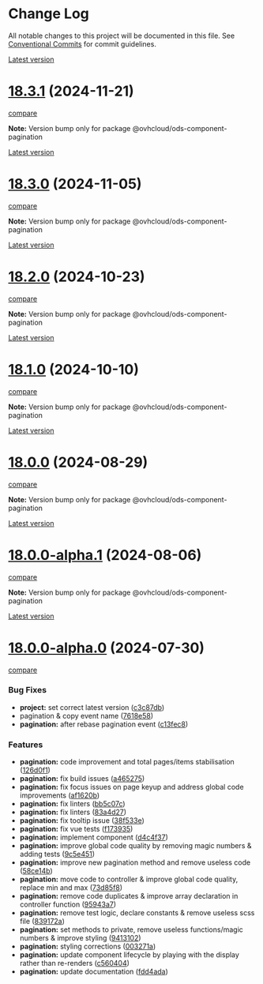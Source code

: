 # Change Log

All notable changes to this project will be documented in this file.
See [Conventional Commits](https://conventionalcommits.org) for commit guidelines.

[Latest version](https://ovh.github.io/design-system/latest/?path=/docs/design-system-changelog--page)


# [18.3.1](https://ovh.github.io/design-system/v18.3.1/?path=/docs/design-system-changelog--page) (2024-11-21)
[compare](https://github.com/ovh/design-system/compare/v18.3.0...v18.3.1)

**Note:** Version bump only for package @ovhcloud/ods-component-pagination





[Latest version](https://ovh.github.io/design-system/latest/?path=/docs/design-system-changelog--page)


# [18.3.0](https://ovh.github.io/design-system/v18.3.0/?path=/docs/design-system-changelog--page) (2024-11-05)
[compare](https://github.com/ovh/design-system/compare/v18.2.0...v18.3.0)

**Note:** Version bump only for package @ovhcloud/ods-component-pagination





[Latest version](https://ovh.github.io/design-system/latest/?path=/docs/design-system-changelog--page)


# [18.2.0](https://ovh.github.io/design-system/v18.2.0/?path=/docs/design-system-changelog--page) (2024-10-23)
[compare](https://github.com/ovh/design-system/compare/v18.1.0...v18.2.0)

**Note:** Version bump only for package @ovhcloud/ods-component-pagination





[Latest version](https://ovh.github.io/design-system/latest/?path=/docs/design-system-changelog--page)


# [18.1.0](https://ovh.github.io/design-system/v18.1.0/?path=/docs/design-system-changelog--page) (2024-10-10)
[compare](https://github.com/ovh/design-system/compare/v18.0.0...v18.1.0)

**Note:** Version bump only for package @ovhcloud/ods-component-pagination





[Latest version](https://ovh.github.io/design-system/latest/?path=/docs/design-system-changelog--page)


# [18.0.0](https://ovh.github.io/design-system/v18.0.0/?path=/docs/design-system-changelog--page) (2024-08-29)
[compare](https://github.com/ovh/design-system/compare/v18.0.0-alpha.1...v18.0.0)

**Note:** Version bump only for package @ovhcloud/ods-component-pagination





[Latest version](https://ovh.github.io/design-system/latest/?path=/docs/design-system-changelog--page)


# [18.0.0-alpha.1](https://ovh.github.io/design-system/v18.0.0-alpha.1/?path=/docs/design-system-changelog--page) (2024-08-06)
[compare](https://github.com/ovh/design-system/compare/v18.0.0-alpha.0...v18.0.0-alpha.1)

**Note:** Version bump only for package @ovhcloud/ods-component-pagination







[Latest version](https://ovh.github.io/design-system/latest/?path=/docs/design-system-changelog--page)


# [18.0.0-alpha.0](https://ovh.github.io/design-system/v18.0.0-alpha.0/?path=/docs/design-system-changelog--page) (2024-07-30)
[compare](https://github.com/ovh/design-system/compare/v17.2.2...v18.0.0-alpha.0)

### Bug Fixes

* **project:** set correct latest version ([c3c87db](https://github.com/ovh/design-system/commit/c3c87db50891e8da601bb89f22ed44ff56f71181))
* pagination & copy event name ([7618e58](https://github.com/ovh/design-system/commit/7618e5805c50fddc670e170e90f74d8acb07c7ec))
* **pagination:** after rebase pagination event ([c13fec8](https://github.com/ovh/design-system/commit/c13fec8bb5dd586fb3c9d2e5ca382ba83e96d241))


### Features

* **pagination:** code improvement and total pages/items stabilisation ([126d0f1](https://github.com/ovh/design-system/commit/126d0f1612f4022456c992b714af05a52bed8a9d))
* **pagination:** fix build issues ([a465275](https://github.com/ovh/design-system/commit/a4652759f8ff7ec314bf8f6576c58229394959dc))
* **pagination:** fix focus issues on page keyup and address global code improvements ([af1620b](https://github.com/ovh/design-system/commit/af1620bdfb02e58409ca2ac31d45c160f34349f1))
* **pagination:** fix linters ([bb5c07c](https://github.com/ovh/design-system/commit/bb5c07c1fefdf96456fe5c582bf2db088c696b79))
* **pagination:** fix linters ([83a4d27](https://github.com/ovh/design-system/commit/83a4d277f9c636b0bd558be79add0618d7e19f16))
* **pagination:** fix tooltip issue ([38f533e](https://github.com/ovh/design-system/commit/38f533ea5c685cafb225f3240417263b527d1327))
* **pagination:** fix vue tests ([f173935](https://github.com/ovh/design-system/commit/f173935ee4ff7de70d9984a06d44fd48848f81cd))
* **pagination:** implement component ([d4c4f37](https://github.com/ovh/design-system/commit/d4c4f375d947097f39d64ac1a1ce9cb706c16896))
* **pagination:** improve global code quality by removing magic numbers & adding tests ([9c5e451](https://github.com/ovh/design-system/commit/9c5e451afe0e0bf168e737defee61cda4a1b2a2a))
* **pagination:** improve new pagination method and remove useless code ([58ce14b](https://github.com/ovh/design-system/commit/58ce14bc0cd041893b5917494c31d49696fd7fce))
* **pagination:** move code to controller & improve global code quality, replace min and max ([73d85f8](https://github.com/ovh/design-system/commit/73d85f8e20cb7bb16a8ba9c69ecc6b99682b961e))
* **pagination:** remove code duplicates & improve array declaration in controller function ([95943a7](https://github.com/ovh/design-system/commit/95943a7438148da41af3395fb4174d1bbe6bde27))
* **pagination:** remove test logic, declare constants & remove useless scss file ([839172a](https://github.com/ovh/design-system/commit/839172aa8d2dbdd3b0eb7c142288d9a30014212c))
* **pagination:** set methods to private, remove useless functions/magic numbers & improve styling ([9413102](https://github.com/ovh/design-system/commit/9413102d76972b532f13a33530e929b792252c7e))
* **pagination:** styling corrections ([003271a](https://github.com/ovh/design-system/commit/003271a31df7e3970542dab75c810380677a86e8))
* **pagination:** update component lifecycle by playing with the display rather than re-renders ([c560404](https://github.com/ovh/design-system/commit/c56040455703a806005216de7a0e86487a29b064))
* **pagination:** update documentation ([fdd4ada](https://github.com/ovh/design-system/commit/fdd4adac050e5e045deeac891b3451625485ca4b))
